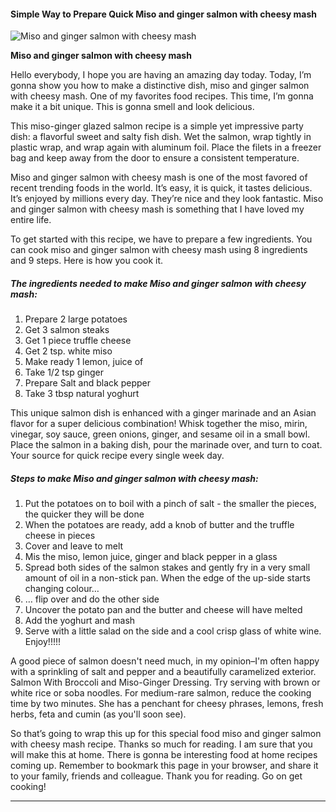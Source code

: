             

#### Simple Way to Prepare Quick Miso and ginger salmon with cheesy mash

![Miso and ginger salmon with cheesy mash](https://img-global.cpcdn.com/recipes/4227aa18e9df096c/751x532cq70/miso-and-ginger-salmon-with-cheesy-mash-recipe-main-photo.jpg)

**Miso and ginger salmon with cheesy mash**

Hello everybody, I hope you are having an amazing day today. Today, I’m gonna show you how to make a distinctive dish, miso and ginger salmon with cheesy mash. One of my favorites food recipes. This time, I’m gonna make it a bit unique. This is gonna smell and look delicious.

This miso-ginger glazed salmon recipe is a simple yet impressive party dish: a flavorful sweet and salty fish dish. Wet the salmon, wrap tightly in plastic wrap, and wrap again with aluminum foil. Place the filets in a freezer bag and keep away from the door to ensure a consistent temperature.

Miso and ginger salmon with cheesy mash is one of the most favored of recent trending foods in the world. It’s easy, it is quick, it tastes delicious. It’s enjoyed by millions every day. They’re nice and they look fantastic. Miso and ginger salmon with cheesy mash is something that I have loved my entire life.

To get started with this recipe, we have to prepare a few ingredients. You can cook miso and ginger salmon with cheesy mash using 8 ingredients and 9 steps. Here is how you cook it.

##### The ingredients needed to make Miso and ginger salmon with cheesy mash:

1.  Prepare 2 large potatoes
2.  Get 3 salmon steaks
3.  Get 1 piece truffle cheese
4.  Get 2 tsp. white miso
5.  Make ready 1 lemon, juice of
6.  Take 1/2 tsp ginger
7.  Prepare Salt and black pepper
8.  Take 3 tbsp natural yoghurt

This unique salmon dish is enhanced with a ginger marinade and an Asian flavor for a super delicious combination! Whisk together the miso, mirin, vinegar, soy sauce, green onions, ginger, and sesame oil in a small bowl. Place the salmon in a baking dish, pour the marinade over, and turn to coat. Your source for quick recipe every single week day.

##### Steps to make Miso and ginger salmon with cheesy mash:

1.  Put the potatoes on to boil with a pinch of salt - the smaller the pieces, the quicker they will be done
2.  When the potatoes are ready, add a knob of butter and the truffle cheese in pieces
3.  Cover and leave to melt
4.  Mis the miso, lemon juice, ginger and black pepper in a glass
5.  Spread both sides of the salmon stakes and gently fry in a very small amount of oil in a non-stick pan. When the edge of the up-side starts changing colour…
6.  … flip over and do the other side
7.  Uncover the potato pan and the butter and cheese will have melted
8.  Add the yoghurt and mash
9.  Serve with a little salad on the side and a cool crisp glass of white wine. Enjoy!!!!!

A good piece of salmon doesn't need much, in my opinion–I'm often happy with a sprinkling of salt and pepper and a beautifully caramelized exterior. Salmon With Broccoli and Miso-Ginger Dressing. Try serving with brown or white rice or soba noodles. For medium-rare salmon, reduce the cooking time by two minutes. She has a penchant for cheesy phrases, lemons, fresh herbs, feta and cumin (as you'll soon see).

So that’s going to wrap this up for this special food miso and ginger salmon with cheesy mash recipe. Thanks so much for reading. I am sure that you will make this at home. There is gonna be interesting food at home recipes coming up. Remember to bookmark this page in your browser, and share it to your family, friends and colleague. Thank you for reading. Go on get cooking!

* * *